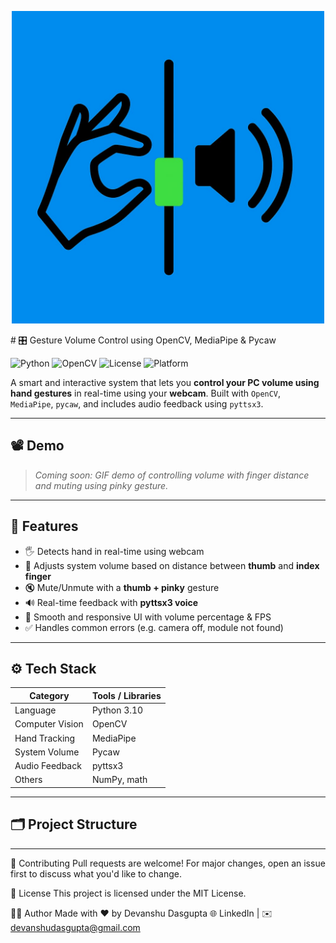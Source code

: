 <p align="center">
  <img src="preview.png" width="500"/>
</p>
# 🎛️ Gesture Volume Control using OpenCV, MediaPipe & Pycaw

![Python](https://img.shields.io/badge/Python-3.10-blue?logo=python)
![OpenCV](https://img.shields.io/badge/OpenCV-4.0+-red?logo=opencv)
![License](https://img.shields.io/badge/License-MIT-green)
![Platform](https://img.shields.io/badge/Platform-Windows-lightgrey)

A smart and interactive system that lets you **control your PC volume using hand gestures** in real-time using your **webcam**. Built with `OpenCV`, `MediaPipe`, `pycaw`, and includes audio feedback using `pyttsx3`.

---

## 📽️ Demo

> _Coming soon: GIF demo of controlling volume with finger distance and muting using pinky gesture._

---

## 🚀 Features

- 🖐️ Detects hand in real-time using webcam
- 📏 Adjusts system volume based on distance between **thumb** and **index finger**
- 🔇 Mute/Unmute with a **thumb + pinky** gesture
- 🔊 Real-time feedback with **pyttsx3 voice**
- 🎯 Smooth and responsive UI with volume percentage & FPS
- ✅ Handles common errors (e.g. camera off, module not found)

---

## ⚙️ Tech Stack

| Category       | Tools / Libraries |
|----------------|-------------------|
| Language       | Python 3.10        |
| Computer Vision| OpenCV             |
| Hand Tracking  | MediaPipe          |
| System Volume  | Pycaw              |
| Audio Feedback | pyttsx3            |
| Others         | NumPy, math        |

---

## 🗂️ Project Structure


---
🤝 Contributing
Pull requests are welcome! For major changes, open an issue first to discuss what you'd like to change.

🧾 License
This project is licensed under the MIT License.

🧑‍💻 Author
Made with ❤️ by Devanshu Dasgupta
🌐 LinkedIn | ✉️ devanshudasgupta@gmail.com
